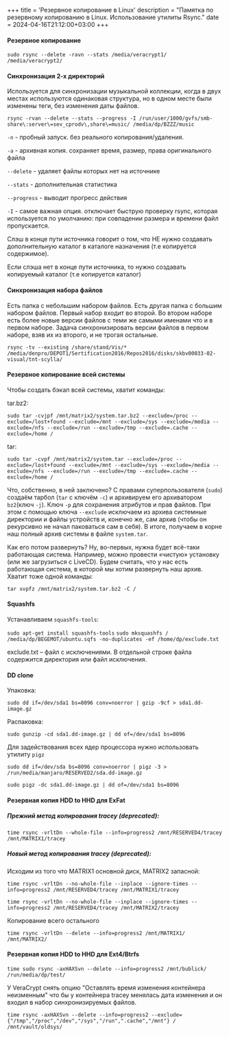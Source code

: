 +++
title = 'Резервное копирование в Linux'
description = "Памятка по резервному копированию в Linux. Использование утилиты Rsync."
date = 2024-04-16T21:12:00+03:00
+++
#### Резервное копирование

`sudo rsync --delete -ravn --stats /media/veracrypt1/ /media/veracrypt2/`

<!--more-->

#### Синхронизация 2-х директорий

Используется для синхронизации музыкальной коллекции, когда в двух местах используются одинаковая структура, но в одном месте были изменены теги, без изменения даты файлов. 

`rsync -rvan --delete --stats --progress -I /run/user/1000/gvfs/smb-share\:server\=sev_cprodv\,share\=music/ /media/dp/BZZZ/music`

`-n` - пробный запуск. без реального копирования/удаления.

`-a` - архивная копия. сохраняет время, размер, права оригинального файла

`--delete` - удаляет файлы которых нет на источнике

`--stats` - дополнительная статистика

`--progress` - выводит прогресс действия

`-I` - самое важная опция. отключает быструю проверку rsync, которая используется по умолчанию: при совпадении размера и времени файл пропускается.

Слэш в конце пути источника говорит о том, что НЕ нужно создавать дополнительную каталог в каталоге назначения (т.е копируется содержимое).

Если слэша нет в конце пути источника, то нужно создавать копируемый каталог (т.е копируется каталог)

#### Синхронизация набора файлов

Есть папка с небольшим набором файлов. Есть другая папка с большим набором файлов. Первый набор входит во второй. Во втором наборе есть более новые версии файлов с теми же самыми именами что и в первом наборе. Задача синхронизировать версии файлов в первом наборе, взяв их из второго, и не трогая остальные.

`rsync -tv --existing /share/stand/Vis/* /media/denpro/DEPOT1/Sertification2016/Repos2016/disks/skbv00033-02-visual/tnt-scylla/`

#### Резервное копирование всей системы

Чтобы создать бэкап всей системы, хватит команды:

tar.bz2:

`sudo tar -cvjpf /mnt/matrix2/system.tar.bz2 --exclude=/proc --exclude=/lost+found --exclude=/mnt --exclude=/sys --exclude=/media --exclude=/nfs --exclude=/run --exclude=/tmp --exclude=.cache --exclude=/home /`

tar:

`sudo tar -cvpf /mnt/matrix2/system.tar --exclude=/proc --exclude=/lost+found --exclude=/mnt --exclude=/sys --exclude=/media --exclude=/nfs --exclude=/run --exclude=/tmp --exclude=.cache --exclude=/home /`

Что, собственно, в ней заключено? 
С правами суперпользователя (`sudo`) создаём тарбол (`tar` с ключём `-c`) и архивируем его архиватором `bz2`(ключ `-j`).
Ключ `-p` для сохранения атрибутов и прав файлов. 
При этом с помощью ключа `--exclude` исключаем из архива системные директории и файлы устройств и, конечно же, сам архив (чтобы он рекурсивно не начал паковаться сам в себя).
В итоге, получаем в корне наш полный архив системы в файле `system.tar`.

Как его потом развернуть?
Ну, во-первых, нужна будет всё-таки работающая система. Например, можно провести «чистую» установку (или же загрузиться с LiveCD).
Будем считать, что у нас есть работающая система, в которой мы хотим развернуть наш архив. Хватит тоже одной команды:

`tar xvpfz /mnt/matrix2/system.tar.bz2 -C /`


#### Squashfs

Устанавливаем `squashfs-tools`:

`sudo apt-get install squashfs-tools`
`sudo mksquashfs / /media/dp/BEGEMOT/ubuntu.sqfs -no-duplicates -ef /home/dp/exclude.txt`

exclude.txt – файл с исключениями. В отдельной строке файла содержится директория или файл исключения.

#### DD clone

Упаковка:

`sudo dd if=/dev/sda1 bs=8096 conv=noerror | gzip -9cf > sda1.dd-image.gz`

Распаковка:

`sudo gunzip -cd sda1.dd-image.gz | dd of=/dev/sda1 bs=8096` 

Для задействования всех ядер процессора нужно использовать утилиту `pigz`

`sudo dd if=/dev/sda bs=8096 conv=noerror | pigz -3 > /run/media/manjaro/RESERVED2/sda.dd-image.gz`

`sudo pigz -dc sda1.dd-image.gz | dd of=/dev/sda1 bs=8096`

#### Резервная копия HDD to HHD для ExFat

##### Прежний метод копирования tracey (deprecated):

`time rsync -vrltDn --whole-file --info=progress2 /mnt/RESERVED4/tracey /mnt/MATRIX1/tracey` 

##### Новый метод копирования tracey (deprecated):

Исходим из того что MATRIX1 основной диск, MATRIX2 запасной:

`time rsync -vrltDn --no-whole-file --inplace --ignore-times --info=progress2 /mnt/RESERVED4/tracey /mnt/MATRIX1/tracey`

`time rsync -vrltDn --no-whole-file --inplace --ignore-times --info=progress2 /mnt/RESERVED4/tracey /mnt/MATRIX2/tracey`

Копирование всего остального

`time rsync -vrltDn --delete --info=progress2 /mnt/MATRIX1/ /mnt/MATRIX2/`


#### Резервная копия HDD to HHD для Ext4/Btrfs

`time sudo rsync -axHAXSvn --delete --info=progress2 /mnt/bublick/ /run/media/dp/test/`

У VeraCrypt снять опцию "Оставлять время изменения контейнера неизменным" что бы у контейнера tracey менялась дата изменения и он входил в набор синхронизируемых файлов. 

`time rsync -axHAXSvn --delete --info=progress2 --exclude={"/tmp","/proc","/dev","/sys","/run",".cache","/mnt"} / /mnt/vault/oldsys/`
